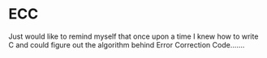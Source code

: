 # ECC

Just would like to remind myself that once upon a time I knew how to write C and could figure out the algorithm behind Error Correction Code.......
